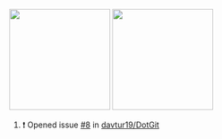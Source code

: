 <a href="https://github.com/notdodo"><img src="https://github-readme-stats.vercel.app/api?username=notdodo&count_private=true&theme=dark" height="180" /></a> <a href="https://github.com/notdodo"><img src="https://github-readme-stats.vercel.app/api/top-langs/?username=notdodo&langs_count=8&theme=dark&hide=tex,java,html,css&layout=compact" height="180" /></a>

<!--START_SECTION:activity-->
1. ❗️ Opened issue [#8](https://github.com/davtur19/DotGit/issues/8) in [davtur19/DotGit](https://github.com/davtur19/DotGit)
<!--END_SECTION:activity-->
